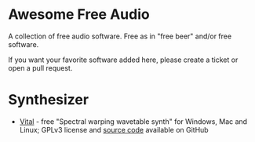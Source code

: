 # Awesome Free Audio

A collection of free audio software. Free as in "free beer" and/or free software.

If you want your favorite software added here, please create a ticket or open a pull request.



# Synthesizer

* [Vital](https://vital.audio) - free "Spectral warping wavetable synth" for Windows, Mac and Linux; GPLv3 license and [source code](https://github.com/mtytel/vital) available on GitHub